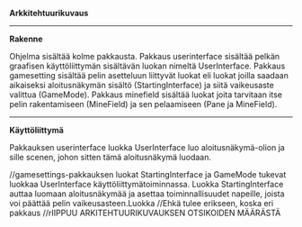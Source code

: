 **Arkkitehtuurikuvaus**

-------------------------------------------

**Rakenne**

Ohjelma sisältää kolme pakkausta. Pakkaus userinterface sisältää pelkän graafisen käyttöliittymän sisältävän luokan nimeltä UserInterface. Pakkaus gamesetting sisältää pelin asetteluun liittyvät luokat eli luokat joilla saadaan aikaiseksi aloitusnäkymän sisältö (StartingInterface) ja siitä vaikeusaste valittua (GameMode). Pakkaus minefield sisältää luokat joita tarvitaan itse pelin rakentamiseen (MineField) ja sen pelaamiseen (Pane ja MineField).


-------------------------------------------

**Käyttöliittymä**

Pakkauksen userinterface luokka UserInterface luo aloitusnäkymä-olion ja sille scenen, johon sitten tämä aloitusnäkymä luodaan.


//gamesettings-pakkauksen luokat StartingInterface ja GameMode tukevat luokkaa UserInterface käyttöliittymätoiminnassa. Luokka StartingInterface auttaa luomaan aloitusnäkymää ja asettaa toiminnallisuudet napeille, joista voi päättää pelin vaikeusasteen.Luokka
//Ehkä tulee erikseen, koska eri pakkaus
//rIIPPUU ARKITEHTUURIKUVAUKSEN OTSIKOIDEN MÄÄRÄSTÄ
